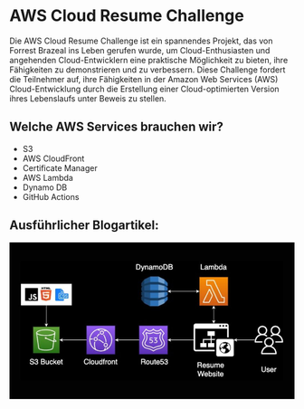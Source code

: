 # AWS Cloud Resume Challenge

Die AWS Cloud Resume Challenge ist ein spannendes Projekt, das von Forrest Brazeal ins Leben gerufen wurde, um Cloud-Enthusiasten und angehenden Cloud-Entwicklern eine praktische Möglichkeit zu bieten, ihre Fähigkeiten zu demonstrieren und zu verbessern. Diese Challenge fordert die Teilnehmer auf, ihre Fähigkeiten in der Amazon Web Services (AWS) Cloud-Entwicklung durch die Erstellung einer Cloud-optimierten Version ihres Lebenslaufs unter Beweis zu stellen.

## Welche AWS Services brauchen wir?
-  S3
-  AWS CloudFront
-  Certificate Manager
-  AWS Lambda
-  Dynamo DB
-  GitHub Actions

## Ausführlicher Blogartikel: 

<img src="https://github.com/johannesrose/aws-cloud-resume-challenge/blob/main/cloud-resume-architecture.jpg"  >
